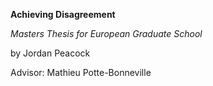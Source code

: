 **Achieving Disagreement**

_Masters Thesis for European Graduate School_

by Jordan Peacock

Advisor: Mathieu Potte-Bonneville

